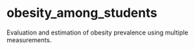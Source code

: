 # obesity_among_students
Evaluation and estimation of obesity prevalence using multiple measurements.
